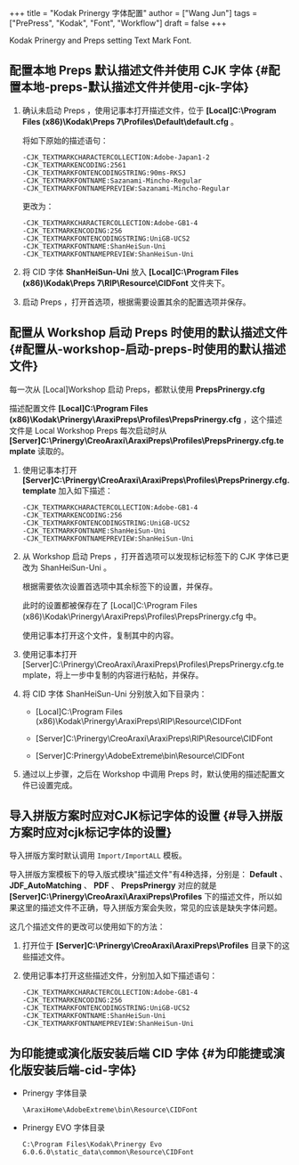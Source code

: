 +++
title = "Kodak Prinergy 字体配置"
author = ["Wang Jun"]
tags = ["PrePress", "Kodak", "Font", "Workflow"]
draft = false
+++

Kodak Prinergy and Preps setting Text Mark Font.

<!--more-->


## 配置本地 Preps 默认描述文件并使用 CJK 字体 {#配置本地-preps-默认描述文件并使用-cjk-字体}

1.  确认未启动 Preps ，使用记事本打开描述文件，位于 **[Local]C:\Program Files (x86)\Kodak\Preps 7\Profiles\Default\default.cfg** 。

    将如下原始的描述语句：
    ```text
    -CJK_TEXTMARKCHARACTERCOLLECTION:Adobe-Japan1-2
    -CJK_TEXTMARKENCODING:2561
    -CJK_TEXTMARKFONTENCODINGSTRING:90ms-RKSJ
    -CJK_TEXTMARKFONTNAME:Sazanami-Mincho-Regular
    -CJK_TEXTMARKFONTNAMEPREVIEW:Sazanami-Mincho-Regular
    ```
    更改为：
    ```text
    -CJK_TEXTMARKCHARACTERCOLLECTION:Adobe-GB1-4
    -CJK_TEXTMARKENCODING:256
    -CJK_TEXTMARKFONTENCODINGSTRING:UniGB-UCS2
    -CJK_TEXTMARKFONTNAME:ShanHeiSun-Uni
    -CJK_TEXTMARKFONTNAMEPREVIEW:ShanHeiSun-Uni
    ```

2.  将 CID 字体 **ShanHeiSun-Uni** 放入 **[Local]C:\Program Files (x86)\Kodak\Preps 7\RIP\Resource\CIDFont** 文件夹下。

3.  启动 Preps ，打开首选项，根据需要设置其余的配置选项并保存。


## 配置从 Workshop 启动 Preps 时使用的默认描述文件 {#配置从-workshop-启动-preps-时使用的默认描述文件}

每一次从 [Local]Workshop 启动 Preps，都默认使用 **PrepsPrinergy.cfg**

描述配置文件 **[Local]C:\Program Files (x86)\Kodak\Prinergy\AraxiPreps\Profiles\PrepsPrinergy.cfg** ，这个描述文件是 Local Workshop Preps 每次启动时从 **[Server]C:\Prinergy\CreoAraxi\AraxiPreps\Profiles\PrepsPrinergy.cfg.template** 读取的。

1.  使用记事本打开 **[Server]C:\Prinergy\CreoAraxi\AraxiPreps\Profiles\PrepsPrinergy.cfg.template** 加入如下描述：
    ```text
    -CJK_TEXTMARKCHARACTERCOLLECTION:Adobe-GB1-4
    -CJK_TEXTMARKENCODING:256
    -CJK_TEXTMARKFONTENCODINGSTRING:UniGB-UCS2
    -CJK_TEXTMARKFONTNAME:ShanHeiSun-Uni
    -CJK_TEXTMARKFONTNAMEPREVIEW:ShanHeiSun-Uni
    ```

2.  从 Workshop 启动 Preps ，打开首选项可以发现标记标签下的 CJK 字体已更改为 ShanHeiSun-Uni 。

    根据需要依次设置首选项中其余标签下的设置，并保存。

    此时的设置都被保存在了 [Local]C:\Program Files (x86)\Kodak\Prinergy\AraxiPreps\Profiles\PrepsPrinergy.cfg 中。

    使用记事本打开这个文件，复制其中的内容。

3.  使用记事本打开 [Server]C:\Prinergy\CreoAraxi\AraxiPreps\Profiles\PrepsPrinergy.cfg.template，将上一步中复制的内容进行粘帖，并保存。

4.  将 CID 字体 ShanHeiSun-Uni 分别放入如下目录内：
    -   [Local]C:\Program Files (x86)\Kodak\Prinergy\AraxiPreps\RIP\Resource\CIDFont

    -   [Server]C:\Prinergy\CreoAraxi\AraxiPreps\RIP\Resource\CIDFont

    -   [Server]C:Prinergy\AdobeExtreme\bin\Resource\CIDFont

5.  通过以上步骤，之后在 Workshop 中调用 Preps 时，默认使用的描述配置文件已设置完成。


## 导入拼版方案时应对CJK标记字体的设置 {#导入拼版方案时应对cjk标记字体的设置}

导入拼版方案时默认调用 `Import/ImportALL` 模板。

导入拼版方案模板下的导入版式模块"描述文件"有4种选择，分别是： **Default** 、 **JDF_AutoMatching**  、 **PDF**  、 **PrepsPrinergy** 对应的就是 **[Server]C:\Prinergy\CreoAraxi\AraxiPreps\Profiles** 下的描述文件，所以如果这里的描述文件不正确，导入拼版方案会失败，常见的应该是缺失字体问题。

这几个描述文件的更改可以使用如下的方法：

1.  打开位于 **[Server]C:\Prinergy\CreoAraxi\AraxiPreps\Profiles** 目录下的这些描述文件。

2.  使用记事本打开这些描述文件，分别加入如下描述语句：
    ```text
    -CJK_TEXTMARKCHARACTERCOLLECTION:Adobe-GB1-4
    -CJK_TEXTMARKENCODING:256
    -CJK_TEXTMARKFONTENCODINGSTRING:UniGB-UCS2
    -CJK_TEXTMARKFONTNAME:ShanHeiSun-Uni
    -CJK_TEXTMARKFONTNAMEPREVIEW:ShanHeiSun-Uni
    ```


## 为印能捷或演化版安装后端 CID 字体 {#为印能捷或演化版安装后端-cid-字体}

-   Prinergy 字体目录
    ```text
    \AraxiHome\AdobeExtreme\bin\Resource\CIDFont
    ```

-   Prinergy EVO 字体目录
    ```text
    C:\Program Files\Kodak\Prinergy Evo 6.0.6.0\static_data\common\Resource\CIDFont
    ```
